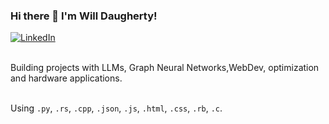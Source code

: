 ### Hi there 👋 I'm Will Daugherty! <br>


<p align="left">
<a href="https://www.linkedin.com/in/williamdaugherty-miller/">
<img src="https://img.shields.io/badge/-LinkedIn-%233781da" alt="LinkedIn"/></a> 


<br> Building projects with LLMs, Graph Neural Networks,WebDev, optimization and hardware applications. <br>
  
<br> Using `.py`, `.rs`, `.cpp`, `.json`, `.js`, `.html`, `.css`, `.rb`, `.c`. <br>
  

<br>
